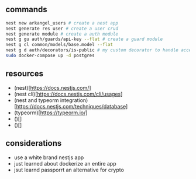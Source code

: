 ## commands
```bash
nest new arkangel_users # create a nest app
nest generate res user # create a user crud
nest generate module # create a auth module
nest g gu auth/guards/api-key --flat # create a guard module
nest g cl common/models/base.model --flat
nest g d auth/decorators/is-public # my custom decorator to handle access
sudo docker-compose up -d postgres
```

## resources
- (nest)[https://docs.nestjs.com/]
- (nest cli)[https://docs.nestjs.com/cli/usages]
- (nest and typeorm integration)[https://docs.nestjs.com/techniques/database]
- (typeorm)[https://typeorm.io/]
- ()[]
- ()[]

## considerations
- use a white brand nestjs app
- just learned about dockerize an entire app
- jsut learnd passporrt an alternative for crypto
